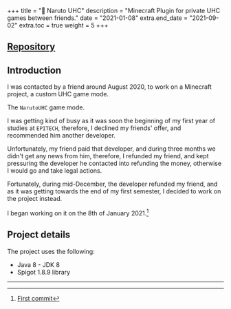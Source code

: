 +++
title = "🍏 Naruto UHC"
description = "Minecraft Plugin for private UHC games between friends."
date = "2021-01-08"
extra.end_date = "2021-09-02"
extra.toc = true
weight = 5
+++

## [Repository](https://github.com/paulcomte/NarutoUHC)

## Introduction
I was contacted by a friend around August 2020, to work on a Minecraft project, a custom UHC game mode.

The `NarutoUHC` game mode.

I was getting kind of busy as it was soon the beginning of my first year of studies at `EPITECH`, therefore, I declined my friends' offer, and recommended him another developer.

Unfortunately, my friend paid that developer, and during three months we didn't get any news from him, therefore, I refunded my friend, and kept pressuring the developer he contacted into refunding the money, otherwise I would go and take legal actions.

Fortunately, during mid-December, the developer refunded my friend, and as it was getting towards the end of my first semester, I decided to work on the project instead.

I began working on it on the 8th of January 2021.[^1]

## Project details

The project uses the following:
 - Java 8 - JDK 8
 - Spigot 1.8.9 library

---
[^1]: [First commit](https://github.com/paulcomte/NarutoUHC/commit/3e0a2f77ed05f7e3d082c5fb1ede6911a50384b3)
